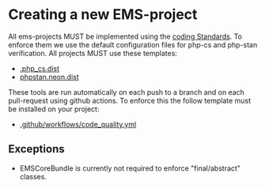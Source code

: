 # Creating a new EMS-project

All ems-projects MUST be implemented using the [coding Standards](coding_standards.md). To enforce them we use the default configuration files for php-cs and php-stan verification. All projects MUST use these templates:

* [.php_cs.dist](../templates/.php_cs.dist)
* [phpstan.neon.dist](../templates/phpstan.neon.dist)

These tools are run automatically on each push to a branch and on each pull-request using github actions. To enforce this the follow template must be installed on your project:
* [.github/workflows/code_quality.yml](../templates/.github/workflows/code_quality.yml)

## Exceptions

* EMSCoreBundle is currently not required to enforce "final/abstract" classes.
